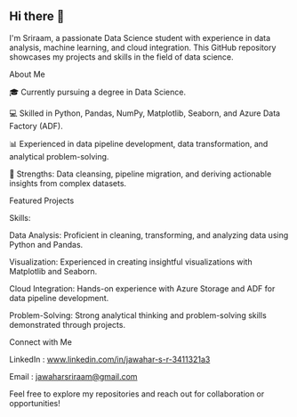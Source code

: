 ## Hi there 👋
I'm  Sriraam, a passionate Data Science student with experience in data analysis, machine learning, and cloud integration. This GitHub repository showcases my projects and skills in the field of data science.

About Me

🎓 Currently pursuing a degree in Data Science.

💻 Skilled in Python, Pandas, NumPy, Matplotlib, Seaborn, and Azure Data Factory (ADF).

📊 Experienced in data pipeline development, data transformation, and analytical problem-solving.

🌟 Strengths: Data cleansing, pipeline migration, and deriving actionable insights from complex datasets.

Featured Projects


Skills:

Data Analysis: Proficient in cleaning, transforming, and analyzing data using Python and Pandas.

Visualization: Experienced in creating insightful visualizations with Matplotlib and Seaborn.

Cloud Integration: Hands-on experience with Azure Storage and ADF for data pipeline development.

Problem-Solving: Strong analytical thinking and problem-solving skills demonstrated through projects.

Connect with Me

LinkedIn : www.linkedin.com/in/jawahar-s-r-3411321a3

Email : jawaharsriraam@gmail.com

Feel free to explore my repositories and reach out for collaboration or opportunities!
